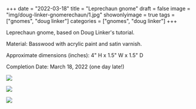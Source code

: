 +++
date = "2022-03-18"
title = "Leprechaun gnome"
draft = false
image = "img/doug-linker-gnomerechaun/1.jpg"
showonlyimage = true
tags = ["gnomes", "doug linker"]
categories = ["gnomes", "doug linker"]
+++

Leprechaun gnome, based on Doug Linker's tutorial.

<!--more-->

Material: Basswood with acrylic paint and satin varnish.

Approximate dimensions (inches): 4" H x 1.5" W x 1.5" D

Completion Date: March 18, 2022 (one day late!)

![](../../img/doug-linker-gnomerechaun/1.jpg)

![](../../img/doug-linker-gnomerechaun/2.jpg)

![](../../img/doug-linker-gnomerechaun/3.jpg)
